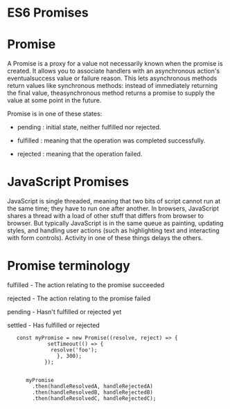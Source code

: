 ES6 Promises
=

Promise
=
A Promise is a proxy for a value not necessarily known when the promise is created. It allows you to associate handlers with an asynchronous action's eventualsuccess value or failure reason. This lets asynchronous methods return values like synchronous methods: instead of immediately returning the final value, theasynchronous method returns a promise to supply the value at some point in the future.

Promise is in one of these states:

* pending : initial state, neither fulfilled nor rejected.

* fulfilled : meaning that the operation was completed successfully.

* rejected : meaning that the operation failed.

JavaScript Promises
=

JavaScript is single threaded, meaning that two bits of script cannot run at the same time; they have to run one after another. In browsers, JavaScript shares a thread with a load of other stuff that differs from browser to browser. But typically JavaScript is in the same queue as painting, updating styles, and handling user actions (such as highlighting text and interacting with form controls). Activity in one of these things delays the others.

Promise terminology
=

fulfilled - The action relating to the promise succeeded

rejected - The action relating to the promise failed

pending - Hasn't fulfilled or rejected yet

settled - Has fulfilled or rejected

       const myPromise = new Promise((resolve, reject) => {
                 setTimeout(() => {
                  resolve('foo');
                    }, 300); 
                });


          myPromise
            .then(handleResolvedA, handleRejectedA)
            .then(handleResolvedB, handleRejectedB)
            .then(handleResolvedC, handleRejectedC);